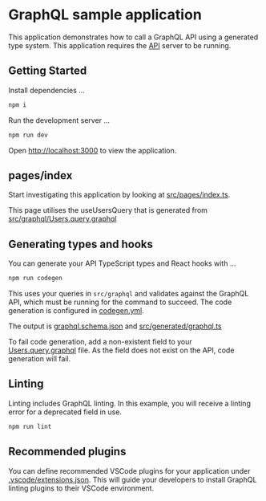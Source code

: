 # GraphQL sample application

This application demonstrates how to call a GraphQL API using a generated type
system. This application requires the [API](../api) server to be running.

## Getting Started

Install dependencies ...

```bash
npm i
```

Run the development server ...

```bash
npm run dev
```

Open [http://localhost:3000](http://localhost:3000) to view the application.

## pages/index

Start investigating this application by looking at
[src/pages/index.ts](src/pages/index.ts).

This page utilises the useUsersQuery that is generated from
[src/graphql/Users.query.graphql](src/graphql/Users.query.graphql)

## Generating types and hooks

You can generate your API TypeScript types and React hooks with ...

```bash
npm run codegen
```

This uses your queries in `src/graphql` and validates against the GraphQL API,
which must be running for the command to succeed. The code generation is
configured in [codegen.yml](./codegen.yml).

The output is [graphql.schema.json](./graphql.schema.json) and
[src/generated/graphql.ts](./src/generated/graphql.ts)

To fail code generation, add a non-existent field to your
[Users.query.graphql](src/graphql/Users.query.graphql) file. As the field does
not exist on the API, code generation will fail.

## Linting

Linting includes GraphQL linting. In this example, you will receive a linting
error for a deprecated field in use.

```bash
npm run lint
```

## Recommended plugins

You can define recommended VSCode plugins for your application under
[.vscode/extensions.json](.vscode/extensions.json). This will guide your
developers to install GraphQL linting plugins to their VSCode environment.
